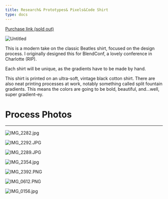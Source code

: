 ```yaml
---
title: Research& Prototypes& Pixels&Code Shirt
type: docs
---
```


[Purchase link (sold out)](https://joshmauldin.gumroad.com/l/yjBUj)

![Untitled](/img/Untitled%202.png)

This is a modern take on the classic Beatles shirt, focused on the design process. I originally designed this for BlendConf, a lovely conference in Charlotte (RIP).

Each shirt will be unique, as the gradients have to be made by hand.

This shirt is printed on an ultra-soft, vintage black cotton shirt. There are also neat printing processes at work, notably something called split fountain gradients. This means the colors are going to be bold, beautiful, and…well, super gradient-ey.

# Process Photos

---

![IMG_2282.jpg](/img/IMG_2282.jpg)

![IMG_2292.JPG](/img/IMG_2292.jpg)

![IMG_2289.JPG](/img/IMG_2289.jpg)

![IMG_2354.jpg](/img/IMG_2354.jpg)

![IMG_2392.PNG](/img/IMG_2392.png)

![IMG_0612.PNG](/img/IMG_0612.png)

![IMG_0156.jpg](/img/IMG_0156.jpg)